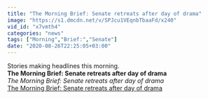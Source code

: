 ```yaml
---
title: "The Morning Brief: Senate retreats after day of drama"
image: "https://s1.dmcdn.net/v/SPJcu1VEqnbTbaaFd/x240"
vid_id: "x7vmth4"
categories: "news"
tags: ["Morning","Brief:","Senate"]
date: "2020-08-26T22:25:05+03:00"
---
```

Stories making headlines this morning.<br><b>The Morning Brief: Senate retreats after day of drama</b><br> <i>The Morning Brief: Senate retreats after day of drama</i><br> <u>The Morning Brief: Senate retreats after day of drama</u>
